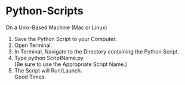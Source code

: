 Python-Scripts
==============
On a Unix-Based Machine (Mac or Linux)<br>
1. Save the Python Script to your Computer.<br>
2. Open Terminal.<br>
3. In Terminal, Navigate to the Directory containing the Python Script.<br>
4. Type python ScriptName.py<br>
(Be sure to use the Appropriate Script Name.)<br>
5. The Script will Run/Launch.<br>
Good Times.<br>
